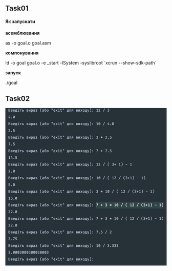## Task01 ##





#### Як запускати ####
**асемблювання**

as -o goal.o goal.asm

**компонування**

ld -o goal goal.o -e _start -lSystem -syslibroot \`xcrun --show-sdk-path\`

**запуск**

./goal


## Task02 ##
![img.png](img.png)